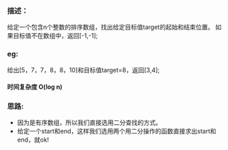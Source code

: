 <h3>描述：</h3>
给定一个包含n个整数的排序数组，找出给定目标值target的起始和结束位置。
如果目标值不在数组中，返回[-1,-1];
<p>
<h3>eg:</h3>
给出[5，7，7，8，8，10]和目标值target=8，返回[3,4];
<p>
<h4>时间复杂度 O(log n)</h4>
<h3>思路:</h3>
<ul>
<li>因为是有序数组，所以我们直接选用二分查找的方式。
<li>给定一个start和end，这样我们选用两个用二分操作的函数直接求出start和end，就ok!
</ul>
